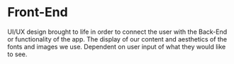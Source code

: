 # Front-End
UI/UX design brought to life in order to connect the user with the Back-End or functionality of the app. The display of our content and aesthetics of the fonts and images we use. Dependent on user input of what they would like to see. 
